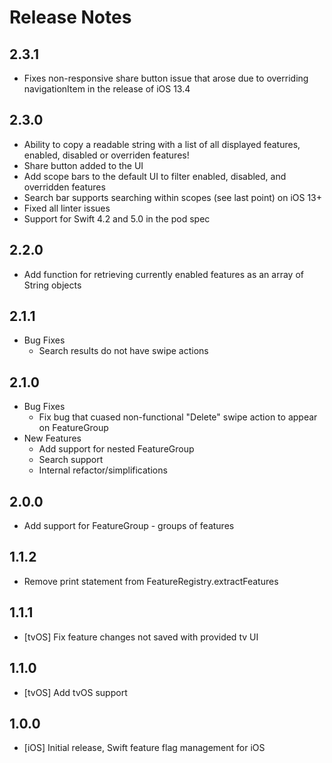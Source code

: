 # Release Notes

## 2.3.1
- Fixes non-responsive share button issue that arose due to overriding navigationItem in the release of iOS 13.4

## 2.3.0
- Ability to copy a readable string with a list of all displayed features, enabled, disabled or overriden features!
- Share button added to the UI
- Add scope bars to the default UI to filter enabled, disabled, and overridden features
- Search bar supports searching within scopes (see last point) on iOS 13+
- Fixed all linter issues
- Support for Swift 4.2 and 5.0 in the pod spec

## 2.2.0
- Add function for retrieving currently enabled features as an array of String objects

## 2.1.1
  - Bug Fixes
    - Search results do not have swipe actions

## 2.1.0
  - Bug Fixes
    - Fix bug that cuased non-functional "Delete" swipe action to appear on FeatureGroup
  - New Features
    - Add support for nested FeatureGroup
    - Search support
    - Internal refactor/simplifications

## 2.0.0
 - Add support for FeatureGroup - groups of features

## 1.1.2
 - Remove print statement from FeatureRegistry.extractFeatures

## 1.1.1
 - [tvOS] Fix feature changes not saved with provided tv UI

## 1.1.0
 - [tvOS] Add tvOS support

## 1.0.0
 - [iOS] Initial release, Swift feature flag management for iOS
